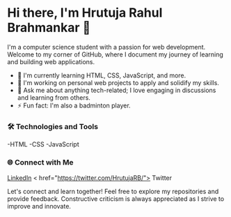 # Hi there, I'm Hrutuja Rahul Brahmankar 👋

I'm a computer science student with a passion for web development. Welcome to my corner of GitHub, where I document my journey of learning and building web applications.

- 🌱 I'm currently learning HTML, CSS, JavaScript, and more.
- 🚀 I'm working on personal web projects to apply and solidify my skills.
- 💬 Ask me about anything tech-related; I love engaging in discussions and learning from others.
- ⚡ Fun fact: I'm also a badminton player.

### 🛠️ Technologies and Tools

-HTML 
-CSS
-JavaScript

### 🌐 Connect with Me

<a href="https://www.linkedin.com/in/hrutuja-r-brahmankar-728030232/">LinkedIn</a>
< href="https://twitter.com/HrutujaRB/"> Twitter</a>

Let's connect and learn together! Feel free to explore my repositories and provide feedback. Constructive criticism is always appreciated as I strive to improve and innovate.
